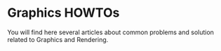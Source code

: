 # Graphics HOWTOs

You will find here several articles about common problems and solution related to Graphics and Rendering.

